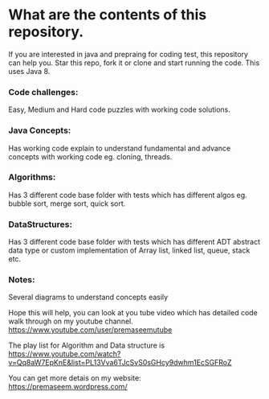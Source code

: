 # What are the contents of this repository. 

If you are interested in java and prepraing for coding test, this repository can help you. Star this repo, fork it or clone and start running the code. This uses Java 8. 

### Code challenges: 
Easy, Medium and Hard code puzzles with working code solutions.

### Java Concepts: 
Has working code explain to understand fundamental and advance concepts with working code eg. cloning, threads. 

### Algorithms: 
Has 3 different code base folder with tests which has different algos eg. bubble sort, merge sort, quick sort. 

### DataStructures: 
Has 3 different code base folder with tests which has different ADT abstract data type or custom implementation of Array list, linked list, queue, stack etc. 

### Notes: 
Several diagrams to understand concepts easily


Hope this will help, you can look at you tube video which has detailed code walk through on my youtube channel. 
https://www.youtube.com/user/premaseemutube

The play list for Algorithm and Data structure is https://www.youtube.com/watch?v=Qq8aW7EpKnE&list=PL13Vva6TJcSvS0sGHcy9dwhm1EcSGFRoZ


You can get more detais on my website: 
https://premaseem.wordpress.com/
